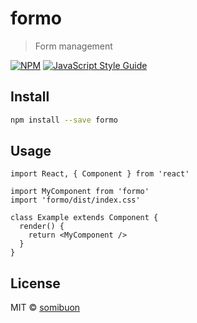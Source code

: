 # formo

> Form management

[![NPM](https://img.shields.io/npm/v/formo.svg)](https://www.npmjs.com/package/formo) [![JavaScript Style Guide](https://img.shields.io/badge/code_style-standard-brightgreen.svg)](https://standardjs.com)

## Install

```bash
npm install --save formo
```

## Usage

```tsx
import React, { Component } from 'react'

import MyComponent from 'formo'
import 'formo/dist/index.css'

class Example extends Component {
  render() {
    return <MyComponent />
  }
}
```

## License

MIT © [somibuon](https://github.com/somibuon)
